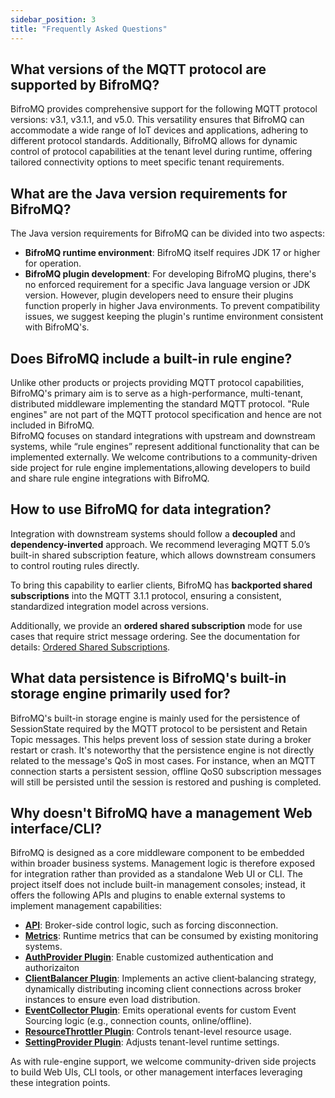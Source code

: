 ```yaml
---
sidebar_position: 3
title: "Frequently Asked Questions"
---
```


## What versions of the MQTT protocol are supported by BifroMQ?

BifroMQ provides comprehensive support for the following MQTT protocol versions: v3.1, v3.1.1, and v5.0. This versatility ensures that BifroMQ can accommodate a wide range of IoT devices and applications, adhering to different protocol standards. Additionally, BifroMQ allows for dynamic control of protocol capabilities at the tenant level during runtime, offering tailored connectivity options to meet specific tenant requirements.

## What are the Java version requirements for BifroMQ?

The Java version requirements for BifroMQ can be divided into two aspects:

- **BifroMQ runtime environment**: BifroMQ itself requires JDK 17 or higher for operation.
- **BifroMQ plugin development**: For developing BifroMQ plugins, there's no enforced requirement for a specific Java language version or JDK version. However, plugin developers need to ensure their plugins function properly in higher Java environments. To prevent compatibility issues, we suggest keeping the plugin's runtime environment consistent with BifroMQ's.

## Does BifroMQ include a built-in rule engine?

Unlike other products or projects providing MQTT protocol capabilities, BifroMQ's primary aim is to serve as a high-performance, multi-tenant, distributed middleware implementing the standard MQTT protocol. "Rule engines" are not part of the MQTT protocol specification and hence are not included in BifroMQ.  
BifroMQ focuses on standard integrations with upstream and downstream systems, while “rule engines” represent additional functionality that can be implemented externally. We welcome contributions to a community-driven side project for rule engine implementations,allowing developers to build and share rule engine integrations with BifroMQ.

## How to use BifroMQ for data integration?

Integration with downstream systems should follow a **decoupled** and **dependency-inverted** approach. We recommend leveraging MQTT 5.0’s built-in shared subscription feature, which allows downstream consumers to control routing rules directly.

To bring this capability to earlier clients, BifroMQ has **backported shared subscriptions** into the MQTT 3.1.1 protocol, ensuring a consistent, standardized integration model across versions.

Additionally, we provide an **ordered shared subscription** mode for use cases that require strict message ordering. See the documentation for details: [Ordered Shared Subscriptions](../user_guide/basic/shared_sub.md).

## What data persistence is BifroMQ's built-in storage engine primarily used for?

BifroMQ's built-in storage engine is mainly used for the persistence of SessionState required by the MQTT protocol to be persistent and Retain Topic messages. This helps prevent loss of session state during a broker restart or crash. It's noteworthy that the persistence engine is not directly related to the message's QoS in most cases. For instance, when an MQTT connection starts a persistent session, offline QoS0 subscription messages will still be persisted until the session is restored and pushing is completed.

## Why doesn't BifroMQ have a management Web interface/CLI?

BifroMQ is designed as a core middleware component to be embedded within broader business systems. Management logic is therefore exposed for integration rather than provided as a standalone Web UI or CLI. The project itself does not include built-in management consoles; instead, it offers the following APIs and plugins to enable external systems to implement management capabilities:

- **[API](../user_guide/api/intro.md)**: Broker-side control logic, such as forcing disconnection.
- **[Metrics](../admin_guide/observability/metrics/intro.md)**: Runtime metrics that can be consumed by existing monitoring systems.
- **[AuthProvider Plugin](../plugin/auth_provider.md)**: Enable customized authentication and authorizaiton
- **[ClientBalancer Plugin](../plugin/client_balancer.md)**: Implements an active client‐balancing strategy, dynamically distributing incoming client connections across broker instances to ensure even load distribution.
- **[EventCollector Plugin](../plugin/event_collector.md)**: Emits operational events for custom Event Sourcing logic (e.g., connection counts, online/offline).
- **[ResourceThrottler Plugin](../plugin/resource_throttler.md)**: Controls tenant-level resource usage.
- **[SettingProvider Plugin](../plugin/setting_provider/intro.md)**: Adjusts tenant-level runtime settings.

As with rule-engine support, we welcome community-driven side projects to build Web UIs, CLI tools, or other management interfaces leveraging these integration points.
